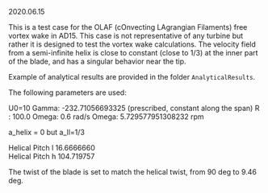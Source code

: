 2020.06.15

This is a test case for the OLAF (cOnvecting LAgrangian Filaments) free vortex wake in AD15. This case is not representative of any turbine but rather it is designed to test the vortex wake calculations. The velocity field from a semi-infinite helix is close to constant (close to 1/3) at the inner part of the blade, and has a singular behavior near the tip. 

Example of analytical results are provided in the folder `AnalyticalResults`. 


The following parameters are used:

U0=10
Gamma: -232.71056693325  (prescribed, constant along the span)
R    : 100.0
Omega: 0.6  rad/s
Omega: 5.729577951308232 rpm

a_helix = 0 but a_ll=1/3

Helical Pitch l   16.6666660    
Helical Pitch h   104.719757    

The twist of the blade is set to match the helical twist, from 90 deg to 9.46 deg.
